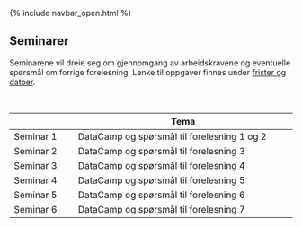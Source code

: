 {% include navbar_open.html %}
## Seminarer

<p>Seminarene vil dreie seg om gjennomgang av arbeidskravene og eventuelle spørsmål om forrige forelesning. Lenke til oppgaver finnes under <a href='https://uit-sok-1003-h22.github.io/frister.html'>frister og datoer</a>. </p><br>								


| <img width=120/>|  Tema <img width=500/>                      | 
|-----------------|------------------------------| 
|Seminar 1        |DataCamp og spørsmål til forelesning 1 og 2  |
|Seminar 2        |DataCamp og spørsmål til forelesning 3       | 
|Seminar 3        |DataCamp og spørsmål til forelesning 4       | 
|Seminar 4        |DataCamp og spørsmål til forelesning 5       |
|Seminar 5        |DataCamp og spørsmål til forelesning 6       |
|Seminar 6        |DataCamp og spørsmål til forelesning 7       | 

